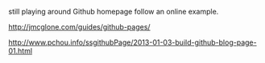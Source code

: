 still playing around Github homepage follow an online example. 

http://jmcglone.com/guides/github-pages/

http://www.pchou.info/ssgithubPage/2013-01-03-build-github-blog-page-01.html


